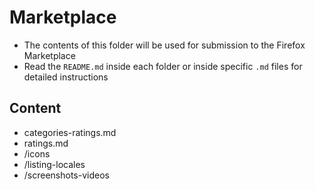 # Marketplace

* The contents of this folder will be used for submission to the Firefox Marketplace
* Read the `README.md` inside each folder or inside specific `.md` files for detailed instructions

## Content

* categories-ratings.md
* ratings.md
* /icons
* /listing-locales
* /screenshots-videos